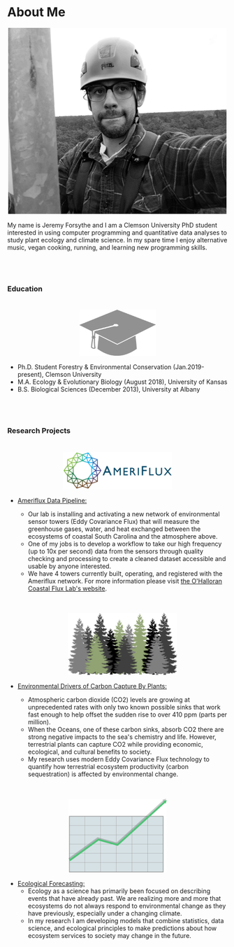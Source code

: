 # About Me


<p align="center">
<img src="Tower_MeBW.jpg" width="500" alt="Climbing Out Tall Tower">
</p>

My name is Jeremy Forsythe and I am a Clemson University PhD student interested in
using computer programming and quantitative data analyses to study plant ecology
and climate science. In my spare time I enjoy alternative music, vegan cooking,
running, and learning new programming skills.

<p style="margin-bottom:2cm;"></p>

### Education

<p style="margin-bottom:1cm;"></p>

<p align="center">
<img src="cap.png", width =175>
</p>

* Ph.D. Student Forestry & Environmental Conservation (Jan.2019-present), Clemson University
* M.A. Ecology & Evolutionary Biology (August 2018), University of Kansas
* B.S. Biological Sciences (December 2013), University at Albany

<p style="margin-bottom:2cm;"></p>

### Research Projects

<p style="margin-bottom:1cm;"></p>

<p align="center">
<img src="Ameriflux.png", width =250>
</p>

* <span style="text-decoration:underline"> Ameriflux Data Pipeline:</span>

  * Our lab is installing and activating a new network of environmental sensor towers
  (Eddy Covariance Flux) that will measure the greenhouse gases, water, and heat exchanged between
  the ecosystems of coastal South Carolina and the atmosphere above.
  * One of my jobs is to develop a workflow to take our high frequency (up to 10x per second)
  data from the sensors through quality checking and processing to create a cleaned dataset
  accessible and usable by anyone interested.
  * We have 4 towers currently built, operating, and registered with the Ameriflux network.
  For more information please visit [the O'Halloran Coastal Flux Lab's website](https://sites.google.com/g.clemson.edu/ohalloran/tower-sites).

  <p align="center" style="margin-top:1.25cm;">
  <img src="forest.png", width =250>
  </p>

* <span style="text-decoration:underline"> Environmental Drivers of Carbon Capture By Plants:</span>
  * Atmospheric carbon dioxide (CO2) levels are growing at unprecedented rates with
  only two known possible sinks that work fast enough to help offset the sudden rise
  to over 410 ppm (parts per million).
  * When the Oceans, one of these carbon sinks,
  absorb CO2 there are strong negative impacts to the sea's chemistry and life.
  However, terrestrial plants can capture CO2 while providing economic, ecological,
  and cultural benefits to society.
  * My research uses modern Eddy Covariance Flux technology to
  quantify how terrestrial ecosystem productivity (carbon sequestration) is affected by environmental change.

<p align="center" style="margin-top:1.25cm;">
<img src="Forecast.png", width =225>
</p>

* <span style="text-decoration:underline"> Ecological Forecasting:</span>
  * Ecology as a science has primarily been focused on describing events that have already past.
  We are realizing more and more that ecosystems do not always respond to environmental change
  as they have previously, especially under a changing climate.
  * In my research I am developing models that combine statistics, data science, and ecological principles to make predictions about how ecosystem services to society may change in the future.

<p align="center" style="margin-top:1.25cm;"><i class='fas fa-tree'></i><i class='fas fa-tree'></i><i class='fas fa-tree'></i></p>

